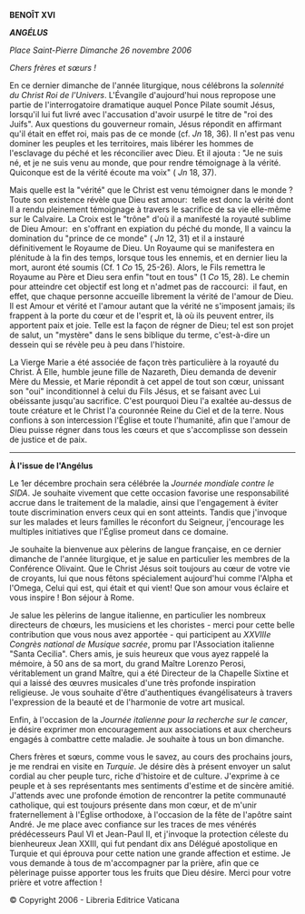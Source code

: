 **BENOÎT XVI**

***ANGÉLUS***

*Place Saint-Pierre* *Dimanche 26 novembre 2006*

*Chers frères et sœurs !*

En ce dernier dimanche de l'année liturgique, nous célébrons la *solennité du Christ Roi de l'Univers*. L'Évangile d'aujourd'hui nous repropose une partie de l'interrogatoire dramatique auquel Ponce Pilate soumit Jésus, lorsqu'il lui fut livré avec l'accusation d'avoir usurpé le titre de "roi des Juifs". Aux questions du gouverneur romain, Jésus répondit en affirmant qu'il était en effet roi, mais pas de ce monde (cf. *Jn* 18, 36). Il n'est pas venu dominer les peuples et les territoires, mais libérer les hommes de l'esclavage du péché et les réconcilier avec Dieu. Et il ajouta : "Je ne suis né, et je ne suis venu au monde, que pour rendre témoignage à la vérité. Quiconque est de la vérité écoute ma voix" ( *Jn* 18, 37).

Mais quelle est la "vérité" que le Christ est venu témoigner dans le monde ? Toute son existence révèle que Dieu est amour:  telle est donc la vérité dont Il a rendu pleinement témoignage à travers le sacrifice de sa vie elle-même sur le Calvaire. La Croix est le "trône" d'où il a manifesté la royauté sublime de Dieu Amour:  en s'offrant en expiation du péché du monde, Il a vaincu la domination du "prince de ce monde" ( *Jn* 12, 31) et il a instauré définitivement le Royaume de Dieu. Un Royaume qui se manifestera en plénitude à la fin des temps, lorsque tous les ennemis, et en dernier lieu la mort, auront été soumis (Cf. 1 *Co* 15, 25-26). Alors, le Fils remettra le Royaume au Père et Dieu sera enfin "tout en tous" (1 *Co* 15, 28). Le chemin pour atteindre cet objectif est long et n'admet pas de raccourci:  il faut, en effet, que chaque personne accueille librement la vérité de l'amour de Dieu. Il est Amour et vérité et l'amour autant que la vérité ne s'imposent jamais; ils frappent à la porte du cœur et de l'esprit et, là où ils peuvent entrer, ils apportent paix et joie. Telle est la façon de régner de Dieu; tel est son projet de salut, un "mystère" dans le sens biblique du terme, c'est-à-dire un dessein qui se révèle peu à peu dans l'histoire.

La Vierge Marie a été associée de façon très particulière à la royauté du Christ. À Elle, humble jeune fille de Nazareth, Dieu demanda de devenir Mère du Messie, et Marie répondit à cet appel de tout son cœur, unissant son "oui" inconditionnel à celui du Fils Jésus, et se faisant avec Lui obéissante jusqu'au sacrifice. C'est pourquoi Dieu l'a exaltée au-dessus de toute créature et le Christ l'a couronnée Reine du Ciel et de la terre. Nous confions à son intercession l'Église et toute l'humanité, afin que l'amour de Dieu puisse régner dans tous les cœurs et que s'accomplisse son dessein de justice et de paix.

* * *

**À l'issue de l'Angélus**

Le 1er décembre prochain sera célébrée la *Journée mondiale contre le SIDA*. Je souhaite vivement que cette occasion favorise une responsabilité accrue dans le traitement de la maladie, ainsi que l'engagement à éviter toute discrimination envers ceux qui en sont atteints. Tandis que j'invoque sur les malades et leurs familles le réconfort du Seigneur, j'encourage les multiples initiatives que l'Église promeut dans ce domaine.

Je souhaite la bienvenue aux pèlerins de langue française, en ce dernier dimanche de l'année liturgique, et je salue en particulier les membres de la Conférence Olivaint. Que le Christ Jésus soit toujours au cœur de votre vie de croyants, lui que nous fêtons spécialement aujourd'hui comme l'Alpha et l'Omega, Celui qui est, qui était et qui vient! Que son amour vous éclaire et vous inspire ! Bon séjour à Rome.

Je salue les pèlerins de langue italienne, en particulier les nombreux directeurs de chœurs, les musiciens et les choristes - merci pour cette belle contribution que vous nous avez apportée - qui participent au *XXVIIIe Congrès national de Musique sacrée*, promu par l'Association italienne "Santa Cecilia". Chers amis, je suis heureux que vous ayez rappelé la mémoire, à 50 ans de sa mort, du grand Maître Lorenzo Perosi, véritablement un grand Maître, qui a été Directeur de la Chapelle Sixtine et qui a laissé des œuvres musicales d'une très profonde inspiration religieuse. Je vous souhaite d'être d'authentiques évangélisateurs à travers l'expression de la beauté et de l'harmonie de votre art musical.

Enfin, à l'occasion de la *Journée italienne pour la recherche sur le cancer*, je désire exprimer mon encouragement aux associations et aux chercheurs engagés à combattre cette maladie. Je souhaite à tous un bon dimanche.

Chers frères et sœurs, comme vous le savez, au cours des prochains jours, je me rendrai en visite en *Turquie*. Je désire dès à présent envoyer un salut cordial au cher peuple turc, riche d'histoire et de culture. J'exprime à ce peuple et à ses représentants mes sentiments d'estime et de sincère amitié. J'attends avec une profonde émotion de rencontrer la petite communauté catholique, qui est toujours présente dans mon cœur, et de m'unir fraternellement à l'Église orthodoxe, à l'occasion de la fête de l'apôtre saint André. Je me place avec confiance sur les traces de mes vénérés prédécesseurs Paul VI et Jean-Paul II, et j'invoque la protection céleste du bienheureux Jean XXIII, qui fut pendant dix ans Délégué apostolique en Turquie et qui éprouva pour cette nation une grande affection et estime. Je vous demande à tous de m'accompagner par la prière, afin que ce pèlerinage puisse apporter tous les fruits que Dieu désire. Merci pour votre prière et votre affection !

© Copyright 2006 - Libreria Editrice Vaticana